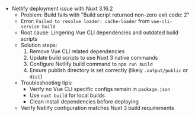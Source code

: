 - Netlify deployment issue with Nuxt 3.16.2
  - Problem: Build fails with "Build script returned non-zero exit code: 2"
  - Error: `Failed to resolve loader: cache-loader` from `vue-cli-service build`
  - Root cause: Lingering Vue CLI dependencies and outdated build scripts
  - Solution steps:
    1. Remove Vue CLI related dependencies
    2. Update build scripts to use Nuxt 3 native commands
    3. Configure Netlify build command to `npm run build`
    4. Ensure publish directory is set correctly (likely `.output/public` or `dist`)
  - Troubleshooting tips:
    - Verify no Vue CLI specific configs remain in `package.json`
    - Use `nuxt build` for local builds
    - Clean install dependencies before deploying
  - Verify Netlify configuration matches Nuxt 3 build requirements